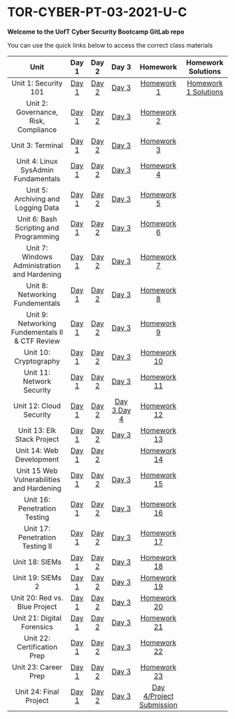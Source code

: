 # TOR-CYBER-PT-03-2021-U-C

**Welcome to the UofT Cyber Security Bootcamp GitLab repo**

You can use the quick links below to access the correct class materials

|                    Unit                       |   Day 1   |   Day 2    |   Day 3   | Homework | Homework Solutions |
|:-------------------------------------------:  |:--------: |:---------: |:--------: |:-------: |:-----------------: |
|            Unit 1: Security 101               |[Day 1](https://github.com/karma-786/Week-1-Cybersecurity-101/tree/main/1%20-%202021-03-08)                 |                  [Day 2](https://github.com/karma-786/Week-1-Cybersecurity-101/tree/main/2%20-%202021-03-10)                 |                  [Day 3](https://github.com/karma-786/Week-1-Cybersecurity-101/tree/main/3%20-%202021-03-13)                 |                [Homework 1](https://github.com/karma-786/Week-1-Cybersecurity-101/tree/main/Homework)               |                        [Homework 1 Solutions ](https://github.com/karma-786/Week-1-Security-101-Homework)                    |
|    Unit 2: Governance, Risk, Compliance       |                     [Day 1]()                   |                    [Day 2]()                    |                    [Day 3]()                    |                        [Homework 2 ]()                    |
|              Unit 3: Terminal                 |             [Day 1]()             |            [Day 2]()              |             [Day 3]()             |                 [Homework 3]()              |
|    Unit 4: Linux SysAdmin Fundamentals        |         [Day 1]()       |       [Day 2]()         |        [Day 3]()        |            [Homework 4]()         |
|     Unit 5: Archiving and Logging Data        |         [Day 1]()        |        [Day 2]()         |        [Day 3]()         |            [Homework 5]()          |
|   Unit 6: Bash Scripting and Programming      |      [Day 1]()       |       [Day 2]()      |      [Day 3]()       |          [Homework 6]()        |
| Unit 7: Windows Administration and Hardening  |    [Day 1]()   |    [Day 2]()   |    [Day 3]()   |      [Homework 7]()      |
|      Unit 8: Networking Fundementals          |         [Day 1]()              |          [Day 2]()             |          [Day 3]()             |             [Homework 8]()               |
| Unit 9: Networking Fundementals II & CTF Review | [Day 1]() | [Day 2]() | [Day 3]() |    [Homework 9]()   |
|           Unit 10: Cryptography               |               [Day 1]()                |                [Day 2]()               |                 [Day 3]()              |                  [Homework 10]()                 |
|         Unit 11: Network Security             |              [Day 1]()             |              [Day 2]()             |              [Day 3]()             |               [Homework 11]()                |
|          Unit 12: Cloud Security              |              [Day 1]()               |               [Day 2]()              |[Day 3](),[Day 4]()|        [Homework 12]()               |
|         Unit 13: Elk Stack Project            |   [Day 1]()    |  [Day 2]()     |       [Day 3]()         |               [Homework 13]()               |
|          Unit 14: Web Development             |             [Day 1]()               |             [Day 2]()               |                                                                   |          [Homework 14]()             |
| Unit 15 Web Vulnerabilities and Hardening     |      [Day 1]()    |     [Day 2]()     |     [Day 3]()     |        [Homework 15]()      |
|        Unit 16: Penetration Testing           |        [Day 1]()       |        [Day 2]()       |        [Day 3]()       |         [Homework 16]()          |
|      Unit 17: Penetration Testing II          |        [Day 1]()       |       [Day 2]()        |      [Day 3]()         |           [Homework 17]()           |
|               Unit 18: SIEMs                  |                              [Day 1]()                    |                   [Day 2]()                    |                   [Day 3]()                    |                   [Homework 18]()                   |
|              Unit 19: SIEMs 2                 |                              [Day 1]()                   |                  [Day 2]()                   |                  [Day 3]()                   |                  [Homework 19]()                  |
|       Unit 20: Red vs. Blue Project           |                              [Day 1]()                   |                  [Day 2]()                   |                  [Day 3]()                   |                  [Homework 20]()                  |
|         Unit 21: Digital Forensics            |                              [Day 1]()              |             [Day 2]()              |             [Day 3]()              |             [Homework 21]()             |
|        Unit 22: Certification Prep            |                              [Day 1]()             |             [Day 2]()             |             [Day 3]()             |             [Homework 22]()            |
|            Unit 23: Career Prep               |                              [Day 1]()              |                  [Day 2]()               |                 [Day 3]()                |                              [Homework 23]()                              |
|           Unit 24: Final Project              |                              [Day 1]()                        |                             [Day 2]()                             |                             [Day 3]()                             |                                      [Day 4/Project Submission]()                            |
